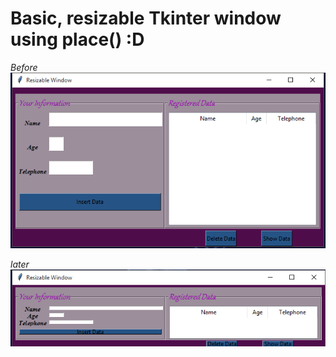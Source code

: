 # Basic, resizable Tkinter window using place() :D
 
_Before_
![new img](images\img1.png)

_later_
![new img](images\img2.png)